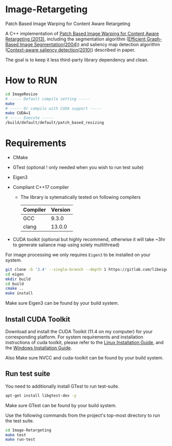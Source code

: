# Image-Retargeting
Patch Based Image Warping for Content Aware Retargeting

A C++ implementation of [Patch Based Image Warping for Content Aware Retargeting (2013)](http://graphics.csie.ncku.edu.tw/Tony/papers/IEEE_Multimedia_resizing_2013_Feb.pdf), including the segmentation algorithm ([Efficient Graph-Based Image Segmentation(2004)](http://people.cs.uchicago.edu/~pff/papers/seg-ijcv.pdf)) and saliency map detection algorithm ([Context-aware saliency detection(2010)](https://ieeexplore.ieee.org/document/6112774)) described in paper. 

The goal is to keep it less third-party library dependency and clean. 
# How to RUN
```bash
cd ImageResize
# ----- Default compile setting -----
make
# ----- Or compile with CUDA support -----
make CUDA=1
# ----- Execute -----
/build/default/default/patch_based_resizing
```
# Requirements
- CMake
- GTest (optional ! only needed when you wish to run test suite)
- Eigen3
- Compliant C++17 compiler
  - The library is sytematically tested on following compilers 

    Compiler | Version
    ---------|--------
    GCC      | 9.3.0
    clang    | 13.0.0

- CUDA toolkit (optional but highly recommend, otherwise it will take ~3hr to generate saliance map using solely multithread)

For image processing we only requires ```Eigen3``` to be installed on your system.
```bash
git clone -b '3.4' --single-branch --depth 1 https://gitlab.com/libeigen/eigen.git
cd eigen
mkdir build  
cd build 
cmake .. 
make install
```
Make sure Eigen3 can be found by your build system.
## Install CUDA Toolkit
Download and install the CUDA Toolkit (11.4 on my computer) for your corresponding platform. For system requirements and installation instructions of cuda toolkit, please refer to the [Linux Installation Guide](https://docs.nvidia.com/cuda/cuda-installation-guide-linux/), and the [Windows Installation Guide](https://docs.nvidia.com/cuda/cuda-installation-guide-microsoft-windows/index.html).

Also Make sure NVCC and cuda-toolkit can be found by your build system.

## Run test suite

You need to additionally install GTest to run test-suite.
```bash
apt-get install libgtest-dev -y
```
Make sure GTest can be found by your build system.

Use the following commands from the project's top-most directory to run the test suite.
```bash
cd Image-Retargeting
make test
make run-test
```